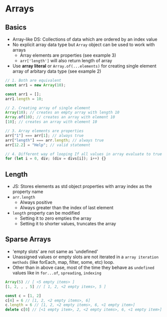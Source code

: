 # Arrays

## Basics

- Array-like DS: Collections of data which are ordered by an index value
- No explicit array data type but `Array` object can be used to work with arrays
  - Array elements are properties (see example 3)
  - `arr['length']` will also return length of array
- Use **array literal** or `Array.of(...elements)` for creating single element array of arbitary data type (see example 2)

```js
// 1. Both are equivalent
const arr1 = new Array(10);

const arr1 = [];
arr1.length = 10;

// 2. Creating array of single element
Array(10); // creates an empty array with length 10
Array.of(10); // creates an array with element 10
[10]; // creates an array with element 10

// 3. Array elements are properties
arr["1"] === arr[1]; // always true
arr["length"] === arr.length; // always true
arr[12.2] = "Help"; // valid statement

// 4. Different way of looping If all values in array evaluate to true
for (let i = 0, div; (div = divs[i]); i++) {}
```

## Length

- JS: Stores elements as std object properties with array index as the property name
- `arr.length`
  - Always positive
  - Always greater than the index of last element
- `length` property can be modified
  - Setting it to zero empties the array
  - Setting it to shorter values, truncates the array

## Sparse Arrays

- 'empty slots' are not same as 'undefined'
- Unassigned values or empty slots are not iterated in a `array iteration methods` (like forEach, map, filter, some, etc) loop.
- Other than in above case, most of the time they behave as `undefined` values like in `for...of`, `spreading`, `indexing`

```js
Array(5) // [ <5 empty items> ]
[1, 2, , , 5] // [ 1, 2, <2 empty items>, 5 ]

const c = [1, 2]
c[4] = 6 // [1, 2, <2 empty items>, 6]
c.length = 6 // [1, 2, <2 empty items>, 6, <1 empty item>]
delete c[0] // [<1 empty item>, 2, <2 empty items>, 6, <1 empty item>]
```
